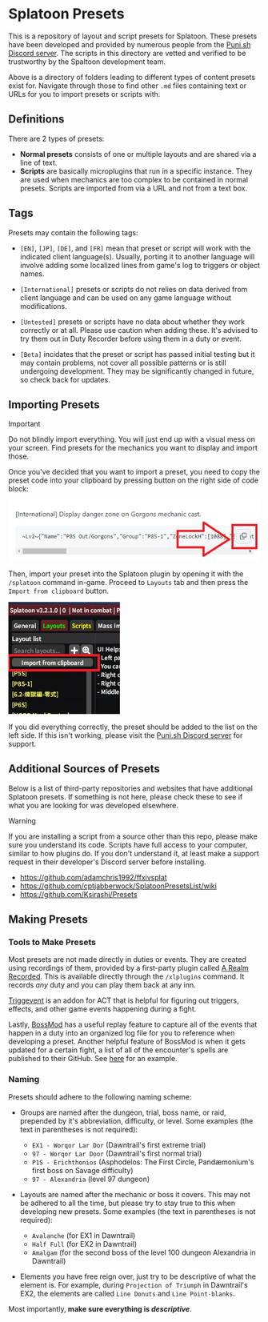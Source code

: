 # Splatoon Presets

This is a repository of layout and script presets for Splatoon. These presets have been developed and provided by numerous people from the [Puni.sh Discord server](https://discord.gg/Zzrcc8kmvy). The scripts in this directory are vetted and verified to be trustworthy by the Spaltoon development team.

Above is a directory of folders leading to different types of content presets exist for. Navigate through those to find other `.md` files containing text or URLs for you to import presets or scripts with.

## Definitions

There are 2 types of presets:

- **Normal presets** consists of one or multiple layouts and are shared via a line of text.
- **Scripts** are basically microplugins that run in a specific instance. They are used when mechanics are too complex to be contained in normal presets. Scripts are imported from via a URL and not from a text box.

## Tags

Presets may contain the following tags:

- `[EN]`, `[JP]`, `[DE]`, and `[FR]` mean that preset or script will work with the indicated client language(s). Usually, porting it to another language will involve adding some localized lines from game's log to triggers or object names.

- `[International]` presets or scripts do not relies on data derived from client language and can be used on any game language without modifications.

- `[Untested]` presets or scripts have no data about whether they work correctly or at all. Please use caution when adding these. It's advised to try them out in Duty Recorder before using them in a duty or event.

- `[Beta]` incidates that the preset or script has passed initial testing but it may contain problems, not cover all possible patterns or is still undergoing development. They may be significantly changed in future, so check back for updates.

## Importing Presets

> [!IMPORTANT]  
> Do not blindly import everything. You will just end up with a visual mess on your screen. Find presets for the mechanics you want to display and import those.

Once you've decided that you want to import a preset, you need to copy the preset code into your clipboard by pressing button on the right side of code block:

![](/docs/images/preset_import/copy_button.png)

Then, import your preset into the Splatoon plugin by opening it with the `/splatoon` command in-game. Proceed to `Layouts` tab and then press the `Import from clipboard` button.

![](/docs/images/preset_import/ingame_import.png)

If you did everything correctly, the preset should be added to the list on the left side. If this isn't working, please visit the [Puni.sh Discord server](https://discord.gg/Zzrcc8kmvy) for support.

## Additional Sources of Presets

Below is a list of third-party repositories and websites that have additional Splatoon presets. If something is not here, please check these to see if what you are looking for was developed elsewhere.

> [!WARNING]
> If you are installing a script from a source other than this repo, please make sure you understand its code. Scripts have full access to your computer, similar to how plugins do. If you don't understand it, at least make a support request in their developer's Discord server before installing.

- https://github.com/adamchris1992/ffxivsplat
- https://github.com/cptjabberwock/SplatoonPresetsList/wiki
- https://github.com/Ksirashi/Presets

## Making Presets

### Tools to Make Presets

Most presets are not made directly in duties or events. They are created using recordings of them, provided by a first-party plugin called [A Realm Recorded](https://github.com/UnknownX7/ARealmRecorded). This is available directly through the `/xlplugins` command. It records _any_ duty and you can play them back at any inn.

[Triggevent](https://github.com/xpdota/event-trigger) is an addon for ACT that is helpful for figuring out triggers, effects, and other game events happening during a fight.

Lastly, [BossMod](https://github.com/awgil/ffxiv_bossmod) has a useful replay feature to capture all of the events that happen in a duty into an organized log file for you to reference when developing a preset. Another helpful feature of BossMod is when it gets updated for a certain fight, a list of all of the encounter's spells are published to their GitHub. See [here](https://github.com/awgil/ffxiv_bossmod/blob/master/BossMod/Modules/Dawntrail/Extreme/Ex1Valigarmanda/Ex1ValigarmandaEnums.cs) for an example.

### Naming

Presets should adhere to the following naming scheme:

- Groups are named after the dungeon, trial, boss name, or raid, prepended by it's abbreviation, difficulty, or level. Some examples (the text in parentheses is not required):

  - `EX1 - Worqor Lar Dor` (Dawntrail's first extreme trial)
  - `97 - Worqor Lar Door` (Dawntrail's first normal trial)
  - `P1S - Erichthonios` (Asphodelos: The First Circle, Pandæmonium's first boss on Savage difficulty)
  - `97 - Alexandria` (level 97 dungeon)

- Layouts are named after the mechanic or boss it covers. This may not be adhered to all the time, but please try to stay true to this when developing new presets. Some examples (the text in parentheses is not required):

  - `Avalanche` (for EX1 in Dawntrail)
  - `Half Full` (for EX2 in Dawntrail)
  - `Amalgam` (for the second boss of the level 100 dungeon Alexandria in Dawntrail)

- Elements you have free reign over, just try to be descriptive of what the element is. For example, during `Projection of Triumph` in Dawntrail's EX2, the elements are called `Line Donuts` and `Line Point-blanks`.

Most importantly, **make sure everything is _descriptive_**.
